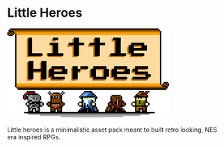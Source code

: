 # Little Heroes

![](./renders/banner.png)

Little heroes is a minimalistic asset pack meant to built retro looking,
NES era inspired RPGs.
